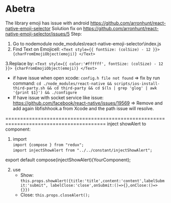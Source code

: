 # Abetra

The library emoji has issue with android
https://github.com/arronhunt/react-native-emoji-selector
Solution fix on https://github.com/arronhunt/react-native-emoji-selector/issues/5
Step:

1. Go to nodemodule
   node_modules\react-native-emoji-selector\index.js
2. Find Text on Emojicell:
   `<Text style={{ fontSize: (colSize) - 12 }}> {charFromEmojiObject(emoji)} </Text>`

3.Replace by:
`<Text style={{ color:'#ffffff', fontSize: (colSize) - 12 }}> {charFromEmojiObject(emoji)} </Text>`

- if have issue when open xcode: `config.h file not found`
  => fix by run command: `cd ./node_modules/react-native && scripts/ios-install-third-party.sh && cd third-party && cd $(ls | grep 'glog' | awk '{print $1}') && ./configure`
- If have issue with socket service like issue:
  https://github.com/facebook/react-native/issues/19569
  => Remove and add again libfishhook.a from Xcode and the path issue will resolve.

========================================================================================
inject showAlert to component:

1. import</br>
   `import {compose } from "redux";`</br>
   `import injectShowAlert from "../../constant/injectShowAlert";`</br>

export default compose(injectShowAlert)(YourComponent);

2. use</br>
   - Show:
   `this.props.showAlert({title:'title',content:'content',labelSubmit:'submit", labelClose:'close',onSubmit:()=>{},onClose:()=>{}})`
   - Close:
   `this.props.closeAlert();`
